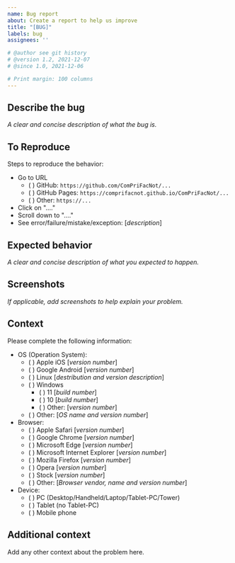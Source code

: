 ```yaml
---
name: Bug report
about: Create a report to help us improve
title: "[BUG]"
labels: bug
assignees: ''

# @author see git history
# @version 1.2, 2021-12-07
# @since 1.0, 2021-12-06

# Print margin: 100 columns                                                                        #
---
```


## Describe the bug ##

*A clear and concise description of what the bug is.*

## To Reproduce ##

Steps to reproduce the behavior:

- Go to URL
  - ( ) GitHub: `https://github.com/ComPriFacNot/...`
  - ( ) GitHub Pages: `https://comprifacnot.github.io/ComPriFacNot/...`
  - ( ) Other: `https://...`
- Click on "...."
- Scroll down to "...."
- See error/failure/mistake/exception: [*description*]

## Expected behavior ##

*A clear and concise description of what you expected to happen.*

## Screenshots ##

*If applicable, add screenshots to help explain your problem.*

## Context ##

Please complete the following information:

- OS (Operation System):
  - ( ) Apple iOS [*version number*]
  - ( ) Google Android [*version number*]
  - ( ) Linux [*destribution and version description*]
  - ( ) Windows
    - ( ) 11 [*build number*]
    - ( ) 10 [*build number*]
    - ( ) Other: [*version number*]
  - ( ) Other: [*OS name and version number*]
- Browser:
  - ( ) Apple Safari [*version number*]
  - ( ) Google Chrome [*version number*]
  - ( ) Microsoft Edge [*version number*]
  - ( ) Microsoft Internet Explorer  [*version number*]
  - ( ) Mozilla Firefox [*version number*]
  - ( ) Opera [*version number*]
  - ( ) Stock [*version number*]
  - ( ) Other: [*Browser vendor, name and version number*]
- Device:
  - ( ) PC (Desktop/Handheld/Laptop/Tablet-PC/Tower)
  - ( ) Tablet (no Tablet-PC)
  - ( ) Mobile phone

## Additional context ##

Add any other context about the problem here.
